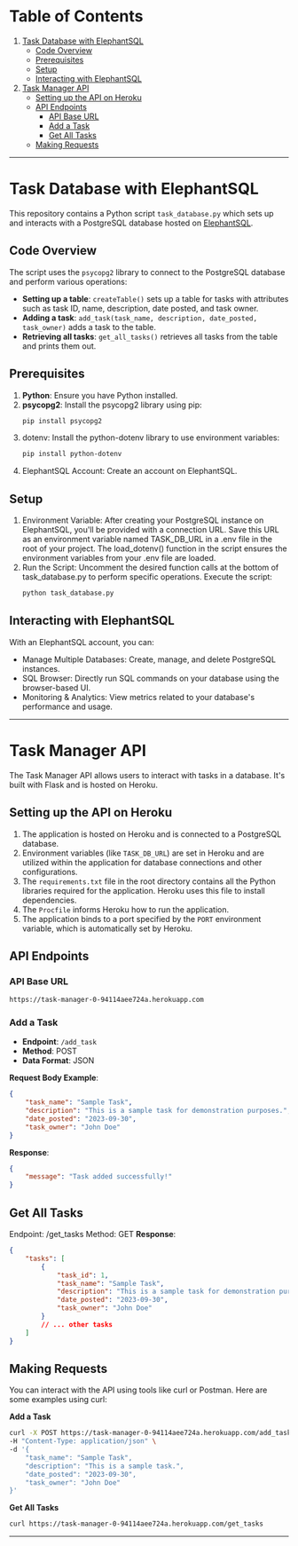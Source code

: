 # Table of Contents
1. [Task Database with ElephantSQL](#task-database-with-elephantsql)
   - [Code Overview](#code-overview)
   - [Prerequisites](#prerequisites)
   - [Setup](#setup)
   - [Interacting with ElephantSQL](#interacting-with-elephantsql)
2. [Task Manager API](#task-manager-api)
   - [Setting up the API on Heroku](#setting-up-the-api-on-heroku)
   - [API Endpoints](#api-endpoints)
      - [API Base URL](#api-base-url)
      - [Add a Task](#add-a-task)
      - [Get All Tasks](#get-all-tasks)
   - [Making Requests](#making-requests)

---

# Task Database with ElephantSQL

This repository contains a Python script `task_database.py` which sets up and interacts with a PostgreSQL database hosted on [ElephantSQL](https://www.elephantsql.com/).

## Code Overview

The script uses the `psycopg2` library to connect to the PostgreSQL database and perform various operations:

- **Setting up a table**: `createTable()` sets up a table for tasks with attributes such as task ID, name, description, date posted, and task owner.
- **Adding a task**: `add_task(task_name, description, date_posted, task_owner)` adds a task to the table.
- **Retrieving all tasks**: `get_all_tasks()` retrieves all tasks from the table and prints them out.

## Prerequisites

1. **Python**: Ensure you have Python installed.
2. **psycopg2**: Install the psycopg2 library using pip:
   ```bash
   pip install psycopg2
   ```
3. dotenv: Install the python-dotenv library to use environment variables:
    ```bash
    pip install python-dotenv
    ```
4. ElephantSQL Account: Create an account on ElephantSQL.

## Setup
1. Environment Variable:
After creating your PostgreSQL instance on ElephantSQL, you'll be provided with a connection URL.
Save this URL as an environment variable named TASK_DB_URL in a .env file in the root of your project.
The load_dotenv() function in the script ensures the environment variables from your .env file are loaded.
2. Run the Script:
Uncomment the desired function calls at the bottom of task_database.py to perform specific operations.
Execute the script:
    ```bash
    python task_database.py
    ```

## Interacting with ElephantSQL
With an ElephantSQL account, you can:

- Manage Multiple Databases: Create, manage, and delete PostgreSQL instances.
- SQL Browser: Directly run SQL commands on your database using the browser-based UI.
- Monitoring & Analytics: View metrics related to your database's performance and usage.

---

# Task Manager API

The Task Manager API allows users to interact with tasks in a database. It's built with Flask and is hosted on Heroku.

## Setting up the API on Heroku

1. The application is hosted on Heroku and is connected to a PostgreSQL database.
2. Environment variables (like `TASK_DB_URL`) are set in Heroku and are utilized within the application for database connections and other configurations.
3. The `requirements.txt` file in the root directory contains all the Python libraries required for the application. Heroku uses this file to install dependencies.
4. The `Procfile` informs Heroku how to run the application.
5. The application binds to a port specified by the `PORT` environment variable, which is automatically set by Heroku.

## API Endpoints 
### API Base URL 
```bash
https://task-manager-0-94114aee724a.herokuapp.com
```
### Add a Task

- **Endpoint**: `/add_task`
- **Method**: POST
- **Data Format**: JSON

**Request Body Example**:
```json
{
    "task_name": "Sample Task",
    "description": "This is a sample task for demonstration purposes.",
    "date_posted": "2023-09-30",
    "task_owner": "John Doe"
} 
```
**Response**:
```json
{
    "message": "Task added successfully!"
}
```
## Get All Tasks
Endpoint: /get_tasks
Method: GET
**Response**:
```json
{
    "tasks": [
        {
            "task_id": 1,
            "task_name": "Sample Task",
            "description": "This is a sample task for demonstration purposes.",
            "date_posted": "2023-09-30",
            "task_owner": "John Doe"
        }
        // ... other tasks
    ]
}
```
## Making Requests
You can interact with the API using tools like curl or Postman. Here are some examples using curl:

**Add a Task**
```bash
curl -X POST https://task-manager-0-94114aee724a.herokuapp.com/add_task \
-H "Content-Type: application/json" \
-d '{
    "task_name": "Sample Task",
    "description": "This is a sample task.",
    "date_posted": "2023-09-30",
    "task_owner": "John Doe"
}'
```
**Get All Tasks**
```bash
curl https://task-manager-0-94114aee724a.herokuapp.com/get_tasks
```

---
